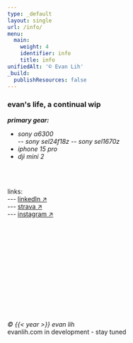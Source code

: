 ```yaml
---
type: _default
layout: single
url: /info/
menu:
  main:
    weight: 4
    identifier: info
    title: info
unifiedAlt: '© Evan Lih'
_build:
  publishResources: false
---
```


### evan's life, a continual wip ###

**_primary gear:_**
  - _sony α6300_  
        -- _sony sel24f18z_
        -- _sony sel1670z_
  - _iphone 15 pro_  
  - _dji mini 2_


<br><br>

links:
<br>
  --- <a href="https://www.linkedin.com/in/evan-lih/">linkedIn ↗</a>
<br>
  --- <a href ="https://www.strava.com/athletes/15481691">strava ↗</a>
<br>
  --- <a href ="https://www.instagram.com/evan__lih/">instagram ↗</a>

<br><br><br><br><br><br><br><br><br><br><br><br> <!-- Add multiple line breaks -->

_&copy; {{< year >}} evan lih_  
evanlih.com in development - stay tuned


